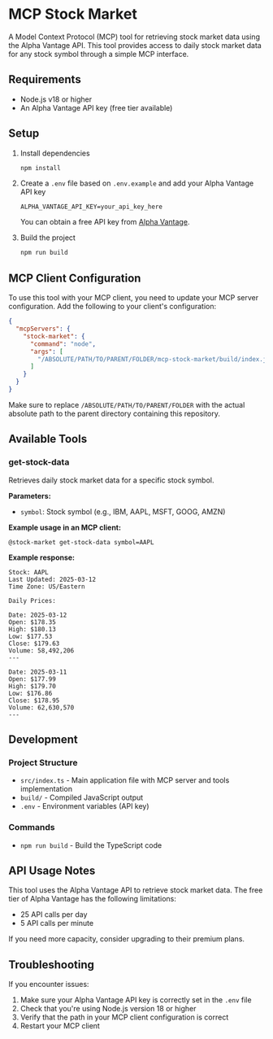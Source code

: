 # MCP Stock Market

A Model Context Protocol (MCP) tool for retrieving stock market data using the Alpha Vantage API. This tool provides access to daily stock market data for any stock symbol through a simple MCP interface.

## Requirements

- Node.js v18 or higher
- An Alpha Vantage API key (free tier available)

## Setup

1. Install dependencies
   ```bash
   npm install
   ```

2. Create a `.env` file based on `.env.example` and add your Alpha Vantage API key
   ```
   ALPHA_VANTAGE_API_KEY=your_api_key_here
   ```
   You can obtain a free API key from [Alpha Vantage](https://www.alphavantage.co/support/#api-key).

3. Build the project
   ```bash
   npm run build
   ```

## MCP Client Configuration

To use this tool with your MCP client, you need to update your MCP server configuration. Add the following to your client's configuration:

```json
{
  "mcpServers": {
    "stock-market": {
      "command": "node",
      "args": [
        "/ABSOLUTE/PATH/TO/PARENT/FOLDER/mcp-stock-market/build/index.js"
      ]
    }
  }
}
```

Make sure to replace `/ABSOLUTE/PATH/TO/PARENT/FOLDER` with the actual absolute path to the parent directory containing this repository.

## Available Tools

### get-stock-data

Retrieves daily stock market data for a specific stock symbol.

**Parameters:**
- `symbol`: Stock symbol (e.g., IBM, AAPL, MSFT, GOOG, AMZN)

**Example usage in an MCP client:**
```
@stock-market get-stock-data symbol=AAPL
```

**Example response:**
```
Stock: AAPL
Last Updated: 2025-03-12
Time Zone: US/Eastern

Daily Prices:

Date: 2025-03-12
Open: $178.35
High: $180.13
Low: $177.53
Close: $179.63
Volume: 58,492,206
---

Date: 2025-03-11
Open: $177.99
High: $179.70
Low: $176.86
Close: $178.95
Volume: 62,630,570
---
```

## Development

### Project Structure

- `src/index.ts` - Main application file with MCP server and tools implementation
- `build/` - Compiled JavaScript output
- `.env` - Environment variables (API key)

### Commands

- `npm run build` - Build the TypeScript code

## API Usage Notes

This tool uses the Alpha Vantage API to retrieve stock market data. The free tier of Alpha Vantage has the following limitations:
- 25 API calls per day
- 5 API calls per minute

If you need more capacity, consider upgrading to their premium plans.

## Troubleshooting

If you encounter issues:

1. Make sure your Alpha Vantage API key is correctly set in the `.env` file
2. Check that you're using Node.js version 18 or higher
3. Verify that the path in your MCP client configuration is correct
4. Restart your MCP client

